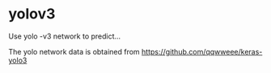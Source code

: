 # yolov3
Use yolo -v3 network to predict...

The yolo network data is obtained from https://github.com/qqwweee/keras-yolo3

